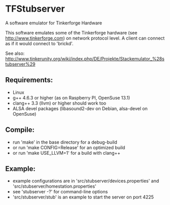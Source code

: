 TFStubserver
============

A software emulator for Tinkerforge Hardware

This software emulates some of the Tinkerforge hardware (see
http://www.tinkerforge.com) on network protocol level. A client
can connect as if it would connect to 'brickd'.


See also:
http://www.tinkerunity.org/wiki/index.php/DE/Projekte/Stackemulator_%28stubserver%29


Requirements:
-------------
* Linux
* g++ 4.6.3 or higher (as on Raspberry PI, OpenSuse 13.1)
* clang++ 3.3 (llvm) or higher should work too
* ALSA devel packages (libasound2-dev on Debian, alsa-devel on OpenSuse)


Compile:
--------
* run 'make' in the base directory for a debug-build
* or run 'make CONFIG=Release' for an optimized build
* or run 'make USE_LLVM=1' for a build with clang++

Example:
--------
* example configurations are in 'src/stubserver/devices.properties' and
'src/stubserver/homestation.properties'
* see 'stubserver -?' for command-line options
* 'src/stubserver/stub' is an example to start the server on port 4225
